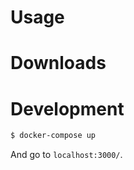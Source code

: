 
# Usage


# Downloads


# Development

```bash
$ docker-compose up
```

And go to `localhost:3000/`.

